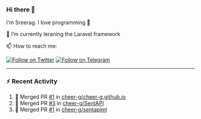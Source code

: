 ### Hi there 👋

I'm Sreerag. I love programming :raised_hands: 

🔭 I’m currently leraning the Laravel framework

📫 How to reach me:

[![Follow on Twitter](https://img.shields.io/badge/--twitter?label=Twitter&logo=Twitter&style=social)](https://twitter.com/cheerG__)
[![Follow on Telegram](https://patrolavia.github.io/telegram-badge/chat.png)](https://t.me/cheerG)

---

### :zap: Recent Activity

<!--START_SECTION:activity-->
1. 🎉 Merged PR [#1](https://github.com/cheer-g/cheer-g.github.io/pull/1) in [cheer-g/cheer-g.github.io](https://github.com/cheer-g/cheer-g.github.io)
2. 🎉 Merged PR [#3](https://github.com/cheer-g/SentAPI/pull/3) in [cheer-g/SentAPI](https://github.com/cheer-g/SentAPI)
3. 🎉 Merged PR [#1](https://github.com/cheer-g/sentapiml/pull/1) in [cheer-g/sentapiml](https://github.com/cheer-g/sentapiml)
<!--END_SECTION:activity-->
